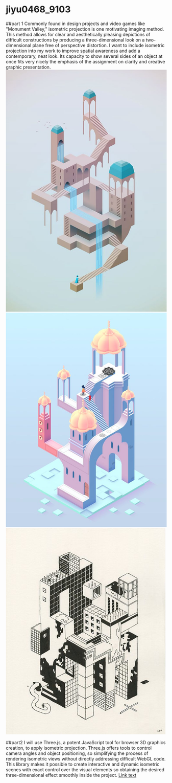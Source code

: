# jiyu0468_9103
##part 1
Commonly found in design projects and video games like "Monument Valley," isometric projection is one motivating imaging method.  This method allows for clear and aesthetically pleasing depictions of difficult constructions by producing a three-dimensional look on a two-dimensional plane free of perspective distortion.  I want to include isometric projection into my work to improve spatial awareness and add a contemporary, neat look.  Its capacity to show several sides of an object at once fits very nicely the emphasis of the assignment on clarity and creative graphic presentation.
![Alt text](image/64.jpg)
![Alt text](image/65.jpg)
![Alt text](image/66.jpg)

##part2
I will use Three.js, a potent JavaScript tool for browser 3D graphics creation, to apply isometric projection.  Three.js offers tools to control camera angles and object positioning, so simplifying the process of rendering isometric views without directly addressing difficult WebGL code.  This library makes it possible to create interactive and dynamic isometric scenes with exact control over the visual elements so obtaining the desired three-dimensional effect smoothly inside the project.
[Link text](https://threejs.org/examples/?q=iso#webgl_geometry_text)
